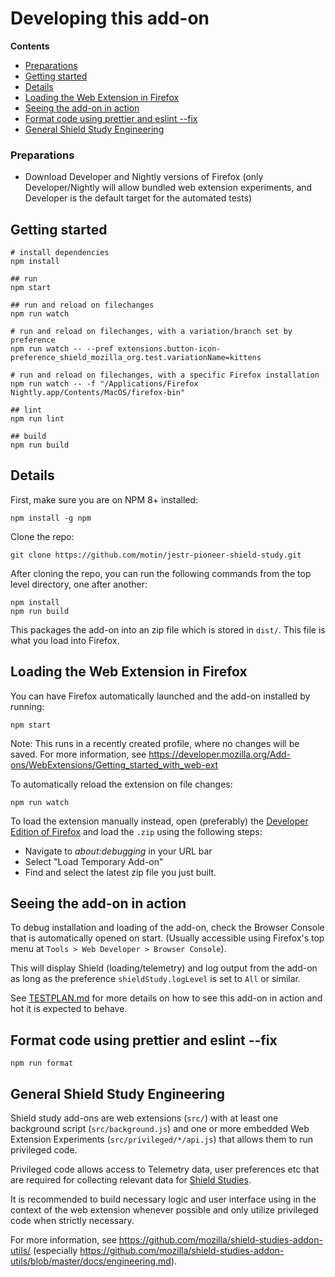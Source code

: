 # Developing this add-on

<!-- START doctoc generated TOC please keep comment here to allow auto update -->
<!-- DON'T EDIT THIS SECTION, INSTEAD RE-RUN doctoc TO UPDATE -->

**Contents**

- [Preparations](#preparations)
- [Getting started](#getting-started)
- [Details](#details)
- [Loading the Web Extension in Firefox](#loading-the-web-extension-in-firefox)
- [Seeing the add-on in action](#seeing-the-add-on-in-action)
- [Format code using prettier and eslint --fix](#format-code-using-prettier-and-eslint---fix)
- [General Shield Study Engineering](#general-shield-study-engineering)

<!-- END doctoc generated TOC please keep comment here to allow auto update -->

### Preparations

- Download Developer and Nightly versions of Firefox (only Developer/Nightly will allow bundled web extension experiments, and Developer is the default target for the automated tests)

## Getting started

```shell
# install dependencies
npm install

## run
npm start

## run and reload on filechanges
npm run watch

# run and reload on filechanges, with a variation/branch set by preference
npm run watch -- --pref extensions.button-icon-preference_shield_mozilla_org.test.variationName=kittens

# run and reload on filechanges, with a specific Firefox installation
npm run watch -- -f "/Applications/Firefox Nightly.app/Contents/MacOS/firefox-bin"

## lint
npm run lint

## build
npm run build
```

## Details

First, make sure you are on NPM 8+ installed:

```shell
npm install -g npm
```

Clone the repo:

```shell
git clone https://github.com/motin/jestr-pioneer-shield-study.git
```

After cloning the repo, you can run the following commands from the top level directory, one after another:

```shell
npm install
npm run build
```

This packages the add-on into an zip file which is stored in `dist/`. This file is what you load into Firefox.

## Loading the Web Extension in Firefox

You can have Firefox automatically launched and the add-on installed by running:

```shell
npm start
```

Note: This runs in a recently created profile, where no changes will be saved. For more information, see <https://developer.mozilla.org/Add-ons/WebExtensions/Getting_started_with_web-ext>

To automatically reload the extension on file changes:

```shell
npm run watch
```

To load the extension manually instead, open (preferably) the [Developer Edition of Firefox](https://www.mozilla.org/firefox/developer/) and load the `.zip` using the following steps:

- Navigate to _about:debugging_ in your URL bar
- Select "Load Temporary Add-on"
- Find and select the latest zip file you just built.

## Seeing the add-on in action

To debug installation and loading of the add-on, check the Browser Console that is automatically opened on start. (Usually accessible using Firefox's top menu at `Tools > Web Developer > Browser Console`).

This will display Shield (loading/telemetry) and log output from the add-on as long as the preference `shieldStudy.logLevel` is set to `All` or similar.

See [TESTPLAN.md](./TESTPLAN.md) for more details on how to see this add-on in action and hot it is expected to behave.

## Format code using prettier and eslint --fix

```shell
npm run format
```

## General Shield Study Engineering

Shield study add-ons are web extensions (`src/`) with at least one background script (`src/background.js`) and one or more embedded Web Extension Experiments (`src/privileged/*/api.js`) that allows them to run privileged code.

Privileged code allows access to Telemetry data, user preferences etc that are required for collecting relevant data for [Shield Studies](https://wiki.mozilla.org/Firefox/Shield/Shield_Studies).

It is recommended to build necessary logic and user interface using in the context of the web extension whenever possible and only utilize privileged code when strictly necessary.

For more information, see <https://github.com/mozilla/shield-studies-addon-utils/> (especially <https://github.com/mozilla/shield-studies-addon-utils/blob/master/docs/engineering.md>).
